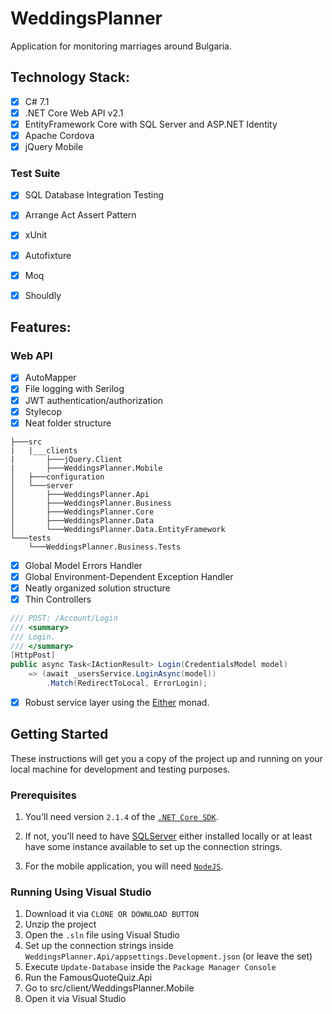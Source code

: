# WeddingsPlanner
Application for monitoring marriages around Bulgaria.


## Technology Stack:
- [x] C# 7.1
- [x] .NET Core Web API v2.1
- [x] EntityFramework Core with SQL Server and ASP.NET Identity
- [x] Apache Cordova
- [x] jQuery Mobile

### Test Suite
- [x] SQL Database Integration Testing
- [x] Arrange Act Assert Pattern
- [x] xUnit
- [x] Autofixture
- [x] Moq
- [x] Shouldly


## Features:

### Web API
- [x] AutoMapper
- [x] File logging with Serilog
- [x] JWT authentication/authorization
- [x] Stylecop
- [x] Neat folder structure

```
├───src
|   |___clients
|       ├───jQuery.Client
|       ├───WeddingsPlanner.Mobile
│   ├───configuration
│   └───server
│       ├───WeddingsPlanner.Api
│       ├───WeddingsPlanner.Business
│       ├───WeddingsPlanner.Core
│       ├───WeddingsPlanner.Data
│       └───WeddingsPlanner.Data.EntityFramework
└───tests
    └───WeddingsPlanner.Business.Tests

```
- [x] Global Model Errors Handler <br>
- [x] Global Environment-Dependent Exception Handler <br>
- [x] Neatly organized solution structure <br>
- [x] Thin Controllers

```csharp
/// POST: /Account/Login
/// <summary>
/// Login.
/// </summary>
[HttpPost]
public async Task<IActionResult> Login(CredentialsModel model)
    => (await _usersService.LoginAsync(model))
        .Match(RedirectToLocal, ErrorLogin);
```

- [x] Robust service layer using the [Either](http://optional-github.com) monad. <br>

## Getting Started
These instructions will get you a copy of the project up and running on your local machine for development and testing purposes.

### Prerequisites
1. You'll need version `2.1.4` of the [`.NET Core SDK`](https://dotnet.microsoft.com/download).

2. If not, you'll need to have [SQLServer](https://www.microsoft.com/en-us/sql-server/sql-server-downloads) either installed locally or at least have some instance available to set up the connection strings.

3. For the mobile application, you will need [`NodeJS`](https://nodejs.org/en/).

### Running Using Visual Studio

1. Download it via `CLONE OR DOWNLOAD BUTTON`
2. Unzip the project
3. Open the `.sln` file using Visual Studio
4. Set up the connection strings inside `WeddingsPlanner.Api/appsettings.Development.json` (or leave the set)
5. Execute `Update-Database` inside the `Package Manager Console`
6. Run the FamousQuoteQuiz.Api
7. Go to src/client/WeddingsPlanner.Mobile
8. Open it via Visual Studio


